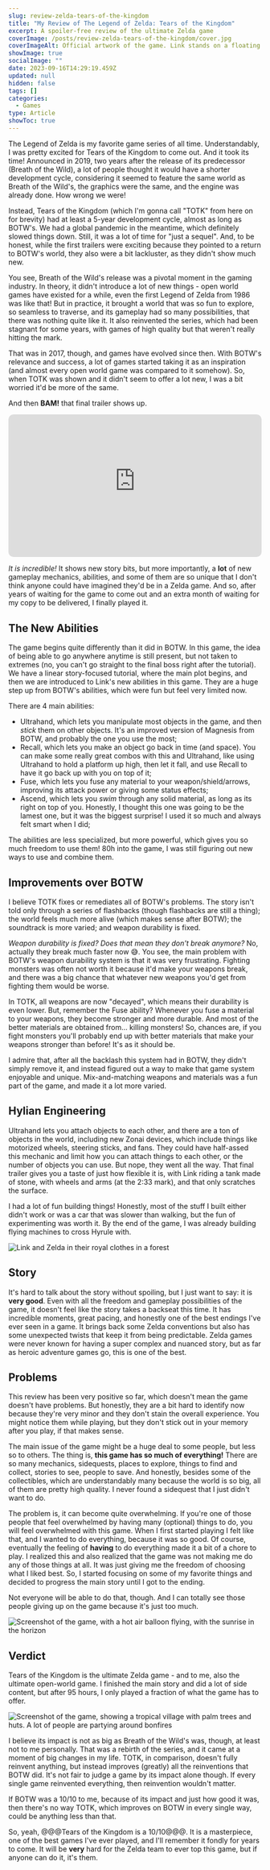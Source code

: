 ```yaml
---
slug: review-zelda-tears-of-the-kingdom
title: "My Review of The Legend of Zelda: Tears of the Kingdom"
excerpt: A spoiler-free review of the ultimate Zelda game
coverImage: /posts/review-zelda-tears-of-the-kingdom/cover.jpg
coverImageAlt: Official artwork of the game. Link stands on a floating island, with more floating island and clouds in the background
showImage: true
socialImage: ""
date: 2023-09-16T14:29:19.459Z
updated: null
hidden: false
tags: []
categories:
  - Games
type: Article
showToc: true
---
```


The Legend of Zelda is my favorite game series of all time. Understandably, I was pretty excited for Tears of the Kingdom to come out. And it took its time! Announced in 2019, two years after the release of its predecessor (Breath of the Wild), a lot of people thought it would have a shorter development cycle, considering it seemed to feature the same world as Breath of the Wild's, the graphics were the same, and the engine was already done. How wrong we were!

Instead, Tears of the Kingdom (which I'm gonna call "TOTK" from here on for brevity) had at least a 5-year development cycle, almost as long as BOTW's. We had a global pandemic in the meantime, which definitely slowed things down. Still, it was a lot of time for "just a sequel". And, to be honest, while the first trailers were exciting because they pointed to a return to BOTW's world, they also were a bit lackluster, as they didn't show much new.

You see, Breath of the Wild's release was a pivotal moment in the gaming industry. In theory, it didn't introduce a lot of new things - open world games have existed for a while, even the first Legend of Zelda from 1986 was like that! But in practice, it brought a world that was so fun to explore, so seamless to traverse, and its gameplay had so many possibilities, that there was nothing quite like it. It also reinvented the series, which had been stagnant for some years, with games of high quality but that weren't really hitting the mark.

That was in 2017, though, and games have evolved since then. With BOTW's relevance and success, a lot of games started taking it as an inspiration (and almost every open world game was compared to it somehow). So, when TOTK was shown and it didn't seem to offer a lot new, I was a bit worried it'd be more of the same.

And then **BAM!** that final trailer shows up.

<iframe style="width: 100%;aspect-ratio:16/9;border-radius:10px;box-shadow:var(--image-shadow);" src="https://www.youtube-nocookie.com/embed/uHGShqcAHlQ" frameborder="0" allow="autoplay; encrypted-media" allowfullscreen></iframe>

_It is incredible!_ It shows new story bits, but more importantly, a **lot** of new gameplay mechanics, abilities, and some of them are so unique that I don't think anyone could have imagined they'd be in a Zelda game. And so, after years of waiting for the game to come out and an extra month of waiting for my copy to be delivered, I finally played it.

## The New Abilities

The game begins quite differently than it did in BOTW. In this game, the idea of being able to go anywhere anytime is still present, but not taken to extremes (no, you can't go straight to the final boss right after the tutorial). We have a linear story-focused tutorial, where the main plot begins, and then we are introduced to Link's new abilities in this game. They are a huge step up from BOTW's abilities, which were fun but feel very limited now.

There are 4 main abilities:

- Ultrahand, which lets you manipulate most objects in the game, and then _stick_ them on other objects. It's an improved version of Magnesis from BOTW, and probably the one you use the most;
- Recall, which lets you make an object go back in time (and space). You can make some really great combos with this and Ultrahand, like using Ultrahand to hold a platform up high, then let it fall, and use Recall to have it go back up with you on top of it;
- Fuse, which lets you fuse any material to your weapon/shield/arrows, improving its attack power or giving some status effects;
- Ascend, which lets you _swim_ through any solid material, as long as its right on top of you. Honestly, I thought this one was going to be the lamest one, but it was the biggest surprise! I used it so much and always felt smart when I did;

The abilities are less specialized, but more powerful, which gives you so much freedom to use them! 80h into the game, I was still figuring out new ways to use and combine them.

## Improvements over BOTW

I believe TOTK fixes or remediates all of BOTW's problems. The story isn't told only through a series of flashbacks (though flashbacks are still a thing); the world feels much more alive (which makes sense after BOTW); the soundtrack is more varied; and weapon durability is fixed.

_Weapon durability is fixed? Does that mean they don't break anymore?_ No, actually they break much faster now 😅. You see, the main problem with BOTW's weapon durability system is that it was very frustrating. Fighting monsters was often not worth it because it'd make your weapons break, and there was a big chance that whatever new weapons you'd get from fighting them would be worse.

In TOTK, all weapons are now "decayed", which means their durability is even lower. But, remember the Fuse ability? Whenever you fuse a material to your weapons, they become stronger and more durable. And most of the better materials are obtained from... killing monsters! So, chances are, if you fight monsters you'll probably end up with better materials that make your weapons stronger than before! It's as it should be.

I admire that, after all the backlash this system had in BOTW, they didn't simply remove it, and instead figured out a way to make that game system enjoyable and unique. Mix-and-matching weapons and materials was a fun part of the game, and made it a lot more varied.

## Hylian Engineering

Ultrahand lets you attach objects to each other, and there are a ton of objects in the world, including new Zonai devices, which include things like motorized wheels, steering sticks, and fans. They could have half-assed this mechanic and limit how you can attach things to each other, or the number of objects you can use. But nope, they went all the way. That final trailer gives you a taste of just how flexible it is, with Link riding a tank made of stone, with wheels and arms (at the 2:33 mark), and that only scratches the surface.

I had a lot of fun building things! Honestly, most of the stuff I built either didn't work or was a car that was slower than walking, but the fun of experimenting was worth it. By the end of the game, I was already building flying machines to cross Hyrule with.

![Link and Zelda in their royal clothes in a forest](/posts/review-zelda-tears-of-the-kingdom/link-and-zelda.JPG)

## Story

It's hard to talk about the story without spoiling, but I just want to say: it is **very good**. Even with all the freedom and gameplay possibilities of the game, it doesn't feel like the story takes a backseat this time. It has incredible moments, great pacing, and honestly one of the best endings I've ever seen in a game. It brings back some Zelda conventions but also has some unexpected twists that keep it from being predictable. Zelda games were never known for having a super complex and nuanced story, but as far as heroic adventure games go, this is one of the best.

## Problems

This review has been very positive so far, which doesn't mean the game doesn't have problems. But honestly, they are a bit hard to identify now because they're very minor and they don't stain the overall experience. You might notice them while playing, but they don't stick out in your memory after you play, if that makes sense.

The main issue of the game might be a huge deal to some people, but less so to others. The thing is, **this game has so much of everything!** There are so many mechanics, sidequests, places to explore, things to find and collect, stories to see, people to save. And honestly, besides some of the collectibles, which are understandably many because the world is so big, all of them are pretty high quality. I never found a sidequest that I just didn't want to do.

The problem is, it can become quite overwhelming. If you're one of those people that feel overwhelmed by having many (optional) things to do, you will feel overwhelmed with this game. When I first started playing I felt like that, and I wanted to do everything, because it was so good. Of course, eventually the feeling of **having** to do everything made it a bit of a chore to play. I realized this and also realized that the game was not making me do any of those things at all. It was just giving me the freedom of choosing what I liked best. So, I started focusing on some of my favorite things and decided to progress the main story until I got to the ending.

Not everyone will be able to do that, though. And I can totally see those people giving up on the game because it's just too much.

![Screenshot of the game, with a hot air balloon flying, with the sunrise in the horizon](/posts/review-zelda-tears-of-the-kingdom/balloon.JPG)

## Verdict

Tears of the Kingdom is the ultimate Zelda game - and to me, also the ultimate open-world game. I finished the main story and did a lot of side content, but after 95 hours, I only played a fraction of what the game has to offer.

![Screenshot of the game, showing a tropical village with palm trees and huts. A lot of people are partying around bonfires](/posts/review-zelda-tears-of-the-kingdom/tropical-village.JPG)

I believe its impact is not as big as Breath of the Wild's was, though, at least not to me personally. That was a rebirth of the series, and it came at a moment of big changes in my life. TOTK, in comparison, doesn't fully reinvent anything, but instead improves (greatly) all the reinventions that BOTW did. It's not fair to judge a game by its impact alone though. If every single game reinvented everything, then reinvention wouldn't matter.

If BOTW was a 10/10 to me, because of its impact and just how good it was, then there's no way TOTK, which improves on BOTW in every single way, could be anything less than that.

So, yeah, @@@Tears of the Kingdom is a 10/10@@@. It is a masterpiece, one of the best games I've ever played, and I'll remember it fondly for years to come. It will be **very** hard for the Zelda team to ever top this game, but if anyone can do it, it's them.